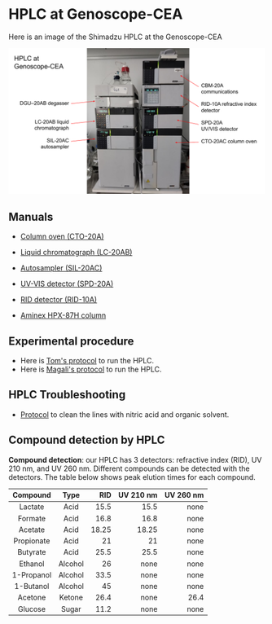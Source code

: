 # HPLC at Genoscope-CEA

Here is an image of the Shimadzu HPLC at the Genoscope-CEA

![](2024.03_HPLC.png)

## Manuals

-   [Column oven (CTO-20A)](Manuals/CTO-20A_IM_EN.pdf)
-   [Liquid chromatograph (LC-20AB)](Manuals/LC-20AB_IM_EN.pdf)
-   [Autosampler (SIL-20AC)](Manuals/SIL_20A_IM_VerA_ocr_EN.pdf)
-   [UV-VIS detector (SPD-20A)](Manuals/SPD-20A20AV_IM_EN.pdf)
-   [RID detector (RID-10A)](Manuals/rid10a.pdf)

-   [Aminex HPX-87H column](Manuals/LIT42D.PDF)

## Experimental procedure

-   Here is [Tom's protocol](Protocols/2024.09_protocolHPLC.pdf) to run the HPLC.
-   Here is [Magali's protocol](Protocols/2024.10_protocole_HPLC_MB.docx) to run the HPLC.

## HPLC Troubleshooting

-   [Protocol](Protocols/RID-10A_IM_UsersManual_Rev0.pdf) to clean the lines with nitric acid and organic solvent.


## Compound detection by HPLC

**Compound detection**: our HPLC has 3 detectors: refractive index (RID), UV 210 nm, and UV 260 nm. Different compounds can be detected with the detectors. The table below shows peak elution times for each compound.

| Compound | Type | RID | UV 210 nm | UV 260 nm |
|:----------------:|:----------------:|-----------------:|-----------------:|-----------------:|
| Lactate | Acid | 15.5 | 15.5  | none |
| Formate | Acid | 16.8 | 16.8 | none |
| Acetate | Acid | 18.25 | 18.25 | none |
| Propionate | Acid | 21 | 21  | none |
| Butyrate | Acid | 25.5 | 25.5 | none |
| Ethanol | Alcohol | 26 | none | none |
| 1-Propanol | Alcohol | 33.5 | none | none |
| 1-Butanol | Alcohol | 45 | none | none |
| Acetone | Ketone | 26.4 | none | 26.4 |
| Glucose | Sugar | 11.2 | none | none |
